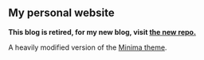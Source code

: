 ## My personal website

**This blog is retired, for my new blog, visit [the new repo.](https://github.com/duarteocarmo/duarteocarmo.com)**

A heavily modified version of the [Minima theme](https://github.com/jekyll/minima).

